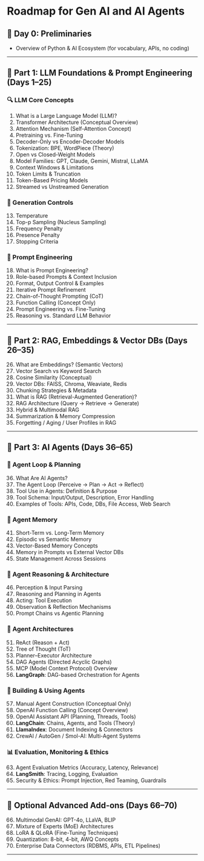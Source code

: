 # Roadmap for Gen AI and AI Agents

## 📌 Day 0: Preliminaries
- Overview of Python & AI Ecosystem (for vocabulary, APIs, no coding)

---

## 🧭 Part 1: LLM Foundations & Prompt Engineering (Days 1–25)

### 🔍 LLM Core Concepts
1. What is a Large Language Model (LLM)?
2. Transformer Architecture (Conceptual Overview)
3. Attention Mechanism (Self-Attention Concept)
4. Pretraining vs. Fine-Tuning
5. Decoder-Only vs Encoder-Decoder Models
6. Tokenization: BPE, WordPiece (Theory)
7. Open vs Closed-Weight Models
8. Model Families: GPT, Claude, Gemini, Mistral, LLaMA
9. Context Windows & Limitations
10. Token Limits & Truncation
11. Token-Based Pricing Models
12. Streamed vs Unstreamed Generation

### 🔧 Generation Controls
13. Temperature
14. Top-p Sampling (Nucleus Sampling)
15. Frequency Penalty
16. Presence Penalty
17. Stopping Criteria

### 🧠 Prompt Engineering
18. What is Prompt Engineering?
19. Role-based Prompts & Context Inclusion
20. Format, Output Control & Examples
21. Iterative Prompt Refinement
22. Chain-of-Thought Prompting (CoT)
23. Function Calling (Concept Only)
24. Prompt Engineering vs. Fine-Tuning
25. Reasoning vs. Standard LLM Behavior

---

## 🧩 Part 2: RAG, Embeddings & Vector DBs (Days 26–35)

26. What are Embeddings? (Semantic Vectors)
27. Vector Search vs Keyword Search
28. Cosine Similarity (Conceptual)
29. Vector DBs: FAISS, Chroma, Weaviate, Redis
30. Chunking Strategies & Metadata
31. What is RAG (Retrieval-Augmented Generation)?
32. RAG Architecture (Query → Retrieve → Generate)
33. Hybrid & Multimodal RAG
34. Summarization & Memory Compression
35. Forgetting / Aging / User Profiles in RAG

---

## 🤖 Part 3: AI Agents (Days 36–65)

### 🔁 Agent Loop & Planning
36. What Are AI Agents?
37. The Agent Loop (Perceive → Plan → Act → Reflect)
38. Tool Use in Agents: Definition & Purpose
39. Tool Schema: Input/Output, Description, Error Handling
40. Examples of Tools: APIs, Code, DBs, File Access, Web Search

### 🧠 Agent Memory
41. Short-Term vs. Long-Term Memory
42. Episodic vs Semantic Memory
43. Vector-Based Memory Concepts
44. Memory in Prompts vs External Vector DBs
45. State Management Across Sessions

### 🧠 Agent Reasoning & Architecture
46. Perception & Input Parsing
47. Reasoning and Planning in Agents
48. Acting: Tool Execution
49. Observation & Reflection Mechanisms
50. Prompt Chains vs Agentic Planning

### 🧠 Agent Architectures
51. ReAct (Reason + Act)
52. Tree of Thought (ToT)
53. Planner–Executor Architecture
54. DAG Agents (Directed Acyclic Graphs)
55. MCP (Model Context Protocol) Overview
56. **LangGraph**: DAG-based Orchestration for Agents

### 🔨 Building & Using Agents
57. Manual Agent Construction (Conceptual Only)
58. OpenAI Function Calling (Concept Overview)
59. OpenAI Assistant API (Planning, Threads, Tools)
60. **LangChain**: Chains, Agents, and Tools (Theory)
61. **LlamaIndex**: Document Indexing & Connectors
62. CrewAI / AutoGen / Smol-AI: Multi-Agent Systems

### 📊 Evaluation, Monitoring & Ethics
63. Agent Evaluation Metrics (Accuracy, Latency, Relevance)
64. **LangSmith**: Tracing, Logging, Evaluation
65. Security & Ethics: Prompt Injection, Red Teaming, Guardrails

---

## 🧪 Optional Advanced Add-ons (Days 66–70)

66. Multimodal GenAI: GPT-4o, LLaVA, BLIP
67. Mixture of Experts (MoE) Architectures
68. LoRA & QLoRA (Fine-Tuning Techniques)
69. Quantization: 8-bit, 4-bit, AWQ Concepts
70. Enterprise Data Connectors (RDBMS, APIs, ETL Pipelines)

---
